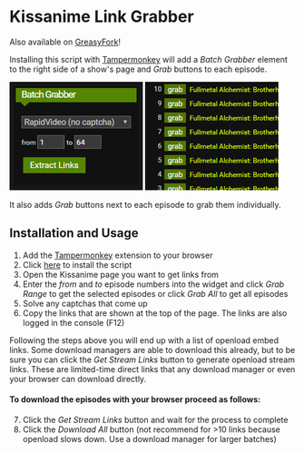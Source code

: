 # Kissanime Link Grabber

Also available on [GreasyFork](https://greasyfork.org/en/scripts/370401-kissanime-link-grabber)!

Installing this script with [Tampermonkey](https://tampermonkey.net) will add a *Batch Grabber* element to the right side of a show's page and *Grab* buttons to each episode.

![image](https://github.com/thorio/kaGrabber/raw/master/images/grabber.png)
![image](https://github.com/thorio/kaGrabber/raw/master/images/buttons.png)

It also adds *Grab* buttons next to each episode to grab them individually.

## Installation and Usage

1. Add the [Tampermonkey](https://tampermonkey.net) extension to your browser
2. Click [here](https://github.com/thorio/kaGrabber/raw/master/kaGrabber.user.js) to install the script
3. Open the Kissanime page you want to get links from
4. Enter the *from* and *to* episode numbers into the widget and click *Grab Range* to get the selected episodes or click *Grab All* to get all episodes
5. Solve any captchas that come up
6. Copy the links that are shown at the top of the page. The links are also logged in the console (F12)

Following the steps above you will end up with a list of openload embed links. Some download managers are able to download this already, but to be sure you can
click the *Get Stream Links* button to generate openload stream links.
These are limited-time direct links that any download manager or even your browser can download directly.

#### To download the episodes with your browser proceed as follows: 

7. Click the *Get Stream Links* button and wait for the process to complete
8. Click the *Download All* button (not recommend for >10 links because openload slows down. Use a download manager for larger batches)